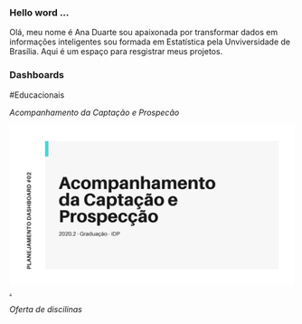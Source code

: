 
### Hello word ...

Olá, meu nome é Ana Duarte sou apaixonada por transformar dados em informações inteligentes sou formada em Estatística pela Unviversidade de Brasília. Aqui é um espaço para resgistrar meus projetos.

### Dashboards

#Educacionais


*Acompanhamento da Captação e Prospecão*


<a href="https://github.com/anaduart/portfolio/blob/master/%5B%232%5D%20Acompanhamento%20da%20Captac%CC%A7a%CC%83o%20e%20Prospecc%CC%A7a%CC%83o.pdf" target="_blank"> <img src = "https://github.com/anaduart/portfolio/blob/master/%5B%232%5D%20capa.jpg" alt="texto">.</a>

*Oferta de discilinas*



